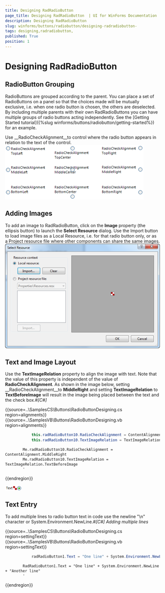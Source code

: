 ```yaml
---
title: Designing RadRadioButton 
page_title: Designing RadRadioButton  | UI for WinForms Documentation
description: Designing RadRadioButton 
slug: winforms/buttons/radiobutton/designing-radradiobutton-
tags: designing,radradiobutton,
published: True
position: 1
---
```


# Designing RadRadioButton 



## RadioButton Grouping

RadioButtons are grouped according to the parent. You can place a set of RadioButtons on a panel so that the choices made will be mutually exclusive, i.e. when one radio button is chosen, the others are deselected. By including multiple parents with their own RadRadioButtons you can have multiple groups of radio buttons acting independently. See the [Getting Started tutorial]({%slug winforms/buttons/radiobutton/getting-started%}) for an example.

Use __RadioCheckAlignment__to control where the radio button appears in relation to the text of the control. ![buttons-radiobutton-designing-radradiobutton 001](images/buttons-radiobutton-designing-radradiobutton001.png)

## Adding Images

To add an image to RadRadioButton, click on the __Image__ property (the ellipsis button) to launch the __Select Resource__ dialog. Use the Import button to load image files as a Local Resource, i.e. for that radio button only, or as a Project resource file where other components can share the same images.![buttons-radiobutton-designing-radradiobutton 002](images/buttons-radiobutton-designing-radradiobutton002.png)

## Text and Image Layout

Use the __TextImageRelation__ property to align the image with text. Note that the value of this property is independent of the value of __RadioCheckAlignment__. As shown in the image below, setting __RadioCheckAlignment__to __MiddleRight__ and setting __TextImageRelation__ to __TextBeforeImage__ will result in the image being placed between the text and the check box.#_[C#]_

	



{{source=..\SamplesCS\Buttons\RadioButtonDesigning.cs region=alignments}} 
{{source=..\SamplesVB\Buttons\RadioButtonDesigning.vb region=alignments}} 

````C#
            this.radRadioButton10.RadioCheckAlignment = ContentAlignment.MiddleRight;
            this.radRadioButton10.TextImageRelation = TextImageRelation.TextBeforeImage;
````
````VB.NET
        Me.radRadioButton10.RadioCheckAlignment = ContentAlignment.MiddleRight
        Me.radRadioButton10.TextImageRelation = TextImageRelation.TextBeforeImage
        '
````

{{endregion}} 


![buttons-radiobutton-designing-radradiobutton 003](images/buttons-radiobutton-designing-radradiobutton003.png)

## Text Entry

To add multiple lines to radio button text in code use the newline "\n" character or System.Environment.NewLine.#_[C#] Adding multiple lines_

	



{{source=..\SamplesCS\Buttons\RadioButtonDesigning.cs region=settingText}} 
{{source=..\SamplesVB\Buttons\RadioButtonDesigning.vb region=settingText}} 

````C#
            radRadioButton1.Text = "One line" + System.Environment.NewLine + "Another line";
````
````VB.NET
        RadRadioButton1.Text = "One line" + System.Environment.NewLine + "Another line"
        '
````

{{endregion}} 





